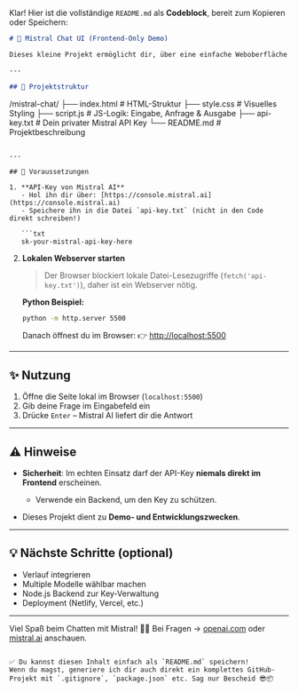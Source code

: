 Klar! Hier ist die vollständige `README.md` als **Codeblock**, bereit zum Kopieren oder Speichern:

```markdown
# 🧠 Mistral Chat UI (Frontend-Only Demo)

Dieses kleine Projekt ermöglicht dir, über eine einfache Weboberfläche Fragen an **Mistral AI** zu stellen und die Antwort direkt im Browser zu erhalten – ohne Verlauf und mit reiner Einzelfrage.

---

## 📂 Projektstruktur

```

/mistral-chat/
├── index.html        # HTML-Struktur
├── style.css         # Visuelles Styling
├── script.js         # JS-Logik: Eingabe, Anfrage & Ausgabe
├── api-key.txt       # Dein privater Mistral API Key
└── README.md         # Projektbeschreibung

````

---

## 🔧 Voraussetzungen

1. **API-Key von Mistral AI**
   - Hol ihn dir über: [https://console.mistral.ai](https://console.mistral.ai)
   - Speichere ihn in die Datei `api-key.txt` (nicht in den Code direkt schreiben!)

   ```txt
   sk-your-mistral-api-key-here
````

2. **Lokalen Webserver starten**

   > Der Browser blockiert lokale Datei-Lesezugriffe (`fetch('api-key.txt')`), daher ist ein Webserver nötig.

   **Python Beispiel:**

   ```bash
   python -m http.server 5500
   ```

   Danach öffnest du im Browser:
   👉 [http://localhost:5500](http://localhost:5500)

---

## ✨ Nutzung

1. Öffne die Seite lokal im Browser (`localhost:5500`)
2. Gib deine Frage im Eingabefeld ein
3. Drücke `Enter` – Mistral AI liefert dir die Antwort

---

## ⚠️ Hinweise

* **Sicherheit**: Im echten Einsatz darf der API-Key **niemals direkt im Frontend** erscheinen.

  * Verwende ein Backend, um den Key zu schützen.
* Dieses Projekt dient zu **Demo- und Entwicklungszwecken**.

---

## 💡 Nächste Schritte (optional)

* Verlauf integrieren
* Multiple Modelle wählbar machen
* Node.js Backend zur Key-Verwaltung
* Deployment (Netlify, Vercel, etc.)

---

Viel Spaß beim Chatten mit Mistral! 🤖💬
Bei Fragen → [openai.com](https://www.openai.com) oder [mistral.ai](https://mistral.ai) anschauen.

```

✅ Du kannst diesen Inhalt einfach als `README.md` speichern!  
Wenn du magst, generiere ich dir auch direkt ein komplettes GitHub-Projekt mit `.gitignore`, `package.json` etc. Sag nur Bescheid 😎📦
```
